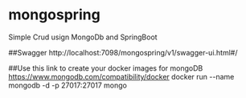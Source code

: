 # mongospring
Simple Crud usign MongoDb and SpringBoot

##Swagger
http://localhost:7098/mongospring/v1/swagger-ui.html#/

##Use this link to create your docker images for mongoDB
https://www.mongodb.com/compatibility/docker
docker run --name mongodb -d -p 27017:27017 mongo
